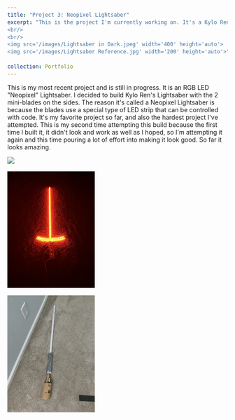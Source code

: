 ```yaml
---
title: "Project 3: Neopixel Lightsaber"
excerpt: "This is the project I'm currently working on. It's a Kylo Ren-style Lightsaber with LED strips in the blade. It is easily my favorite project I've built so far, but also the hardest project yet. Although it isn't finished, it is turning out amazing so far.
<br/>
<br/>
<img src='/images/Lightsaber in Dark.jpeg' width='400' height='auto'>
<img src='/images/Lightsaber Reference.jpg' width='200' height='auto'>"

collection: Portfolio
---
```


This is my most recent project and is still in progress. It is an RGB LED "Neopixel" Lightsaber. I decided to build Kylo Ren's Lightsaber with the 2 mini-blades on the sides. The reason it's called a Neopixel Lightsaber is because the blades use a special type of LED strip that can be controlled with code. It's my favorite project so far, and also the hardest project I've attempted. This is my second time attempting this build because the first time I built it, it didn't look and work as well as I hoped, so I'm attempting it again and this time pouring a lot of effort into making it look good. So far it looks amazing.
<p></p>
<img src='/images/Lightsaber in Light.jpeg' width='200' height='auto'>
<p></p>
<img src='/images/Lightsaber in Dark.jpeg' width='200' height='auto'>
<p></p>
<img src='/images/Lightsaber V1.jpeg' width='200' height='auto'>
